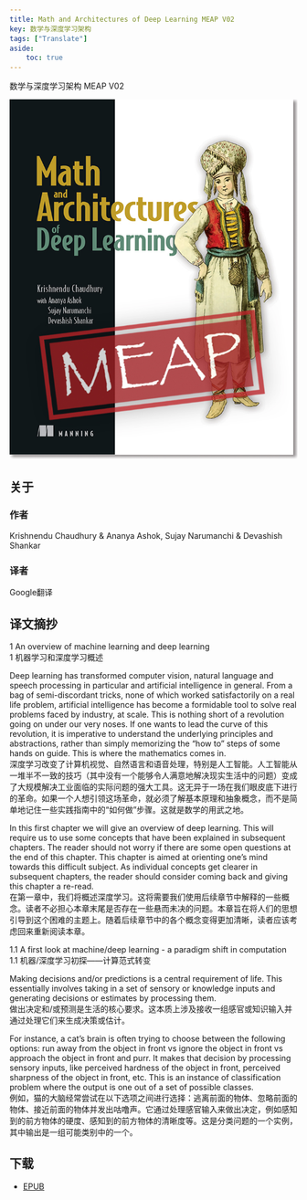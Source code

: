 ```yaml
---
title: Math and Architectures of Deep Learning MEAP V02
key: 数学与深度学习架构
tags: ["Translate"]
aside:
    toc: true
---
```


数学与深度学习架构 MEAP V02 <!--more-->

![Image](/assets/images/Translator/Math%20and%20Architectures%20of%20Deep%20Learning%20MEAP%20V02.jpeg)

## 关于

### 作者

Krishnendu Chaudhury & Ananya Ashok, Sujay Narumanchi & Devashish Shankar

### 译者

Google翻译

## 译文摘抄

1 An overview of machine learning and deep learning\
1 机器学习和深度学习概述

Deep learning has transformed computer vision, natural language and speech processing in particular and artificial intelligence in general. From a bag of semi-discordant tricks, none of which worked satisfactorily on a real life problem, artificial intelligence has become a formidable tool to solve real problems faced by industry, at scale. This is nothing short of a revolution going on under our very noses. If one wants to lead the curve of this revolution, it is imperative to understand the underlying principles and abstractions, rather than simply memorizing the “how to” steps of some hands on guide. This is where the mathematics comes in.\
深度学习改变了计算机视觉、自然语言和语音处理，特别是人工智能。人工智能从一堆半不一致的技巧（其中没有一个能够令人满意地解决现实生活中的问题）变成了大规模解决工业面临的实际问题的强大工具。这无异于一场在我们眼皮底下进行的革命。如果一个人想引领这场革命，就必须了解基本原理和抽象概念，而不是简单地记住一些实践指南中的“如何做”步骤。这就是数学的用武之地。

In this first chapter we will give an overview of deep learning. This will require us to use some concepts that have been explained in subsequent chapters. The reader should not worry if there are some open questions at the end of this chapter. This chapter is aimed at orienting one’s mind towards this difficult subject. As individual concepts get clearer in subsequent chapters, the reader should consider coming back and giving this chapter a re-read.\
在第一章中，我们将概述深度学习。这将需要我们使用后续章节中解释的一些概念。读者不必担心本章末尾是否存在一些悬而未决的问题。本章旨在将人们的思想引导到这个困难的主题上。随着后续章节中的各个概念变得更加清晰，读者应该考虑回来重新阅读本章。

1.1 A first look at machine/deep learning - a paradigm shift in computation\
1.1 机器/深度学习初探——计算范式转变

Making decisions and/or predictions is a central requirement of life. This essentially involves taking in a set of sensory or knowledge inputs and generating decisions or estimates by processing them.\
做出决定和/或预测是生活的核心要求。这本质上涉及接收一组感官或知识输入并通过处理它们来生成决策或估计。

For instance, a cat’s brain is often trying to choose between the following options: run away from the object in front vs ignore the object in front vs approach the object in front and purr. It makes that decision by processing sensory inputs, like perceived hardness of the object in front, perceived sharpness of the object in front, etc. This is an instance of classification problem where the output is one out of a set of possible classes.\
例如，猫的大脑经常尝试在以下选项之间进行选择：逃离前面的物体、忽略前面的物体、接近前面的物体并发出咕噜声。它通过处理感官输入来做出决定，例如感知到的前方物体的硬度、感知到的前方物体的清晰度等。这是分类问题的一个实例，其中输出是一组可能类别中的一个。

## 下载

- [EPUB](https://zuckertech-my.sharepoint.com/:u:/g/personal/jex_zuckertech_onmicrosoft_com/EdVS1PWFOaBPs6p3Zsm3j30B4O8AO3fpaWWtl-1vUsKmxw?e=wjndRj)
